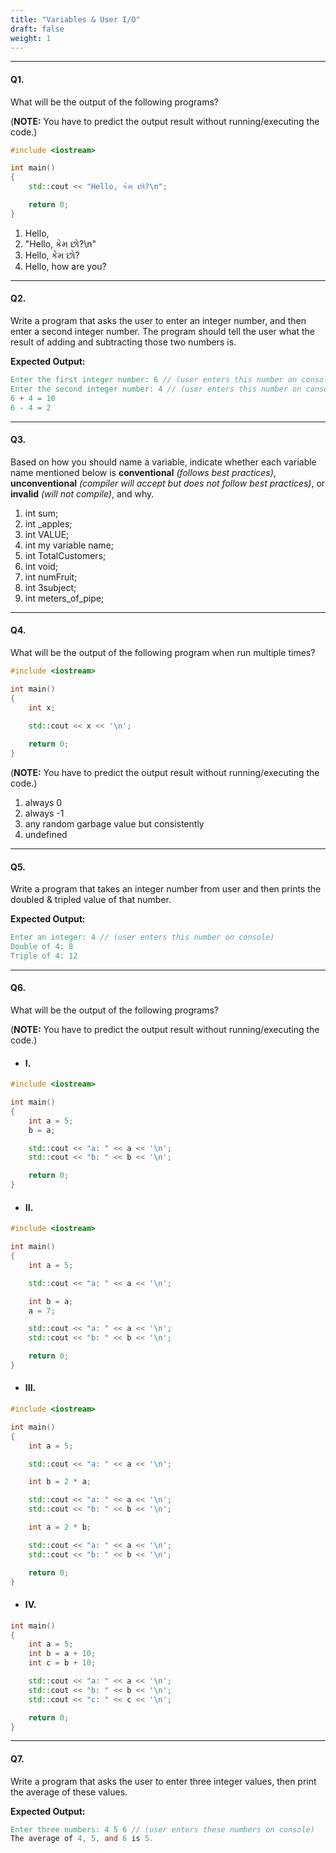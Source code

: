 ```yaml
---
title: "Variables & User I/O"
draft: false
weight: 1
---
```


---

#### Q1.

What will be the output of the following programs?

(**NOTE:** You have to predict the output result without running/executing the code.)
  
```cpp
#include <iostream>

int main()
{
    std::cout << "Hello, કેમ છો?\n";

    return 0;
}
```

<ol class="lower-alpha-ol bold-li">
    <li>Hello, </li>
    <li>"Hello, કેમ છો?\n"</li>
    <li>Hello, કેમ છો?</li>
    <li>Hello, how are you?</li>
</ol>

---

#### Q2.

Write a program that asks the user to enter an integer number, and then enter a second integer number. The program should tell the user what the result of adding and subtracting those two numbers is.

**Expected Output:**

```v
Enter the first integer number: 6 // (user enters this number on console)
Enter the second integer number: 4 // (user enters this number on console)
6 + 4 = 10
6 - 4 = 2
```

---

#### Q3.

Based on how you should name a variable, indicate whether each variable name mentioned below is **conventional** _(follows best practices)_, **unconventional** _(compiler will accept but does not follow best practices)_, or **invalid** _(will not compile)_, and why.

<ol class="upper-roman-ol bold-li">
    <li>int sum;</li>
    <li>int _apples;</li>
    <li>int VALUE;</li>
    <li>int my variable name;</li>
    <li>int TotalCustomers;</li>
    <li>int void;</li>
    <li>int numFruit;</li>
    <li>int 3subject;</li>
    <li>int meters_of_pipe;</li>
</ol>

---

#### Q4.

What will be the output of the following program when run multiple times?

```cpp
#include <iostream>

int main()
{
    int x;
    
    std::cout << x << '\n';

    return 0;
}
```

(**NOTE:** You have to predict the output result without running/executing the code.)

<ol class="lower-alpha-ol bold-li">
    <li>always 0</li>
    <li>always -1</li>
    <li>any random garbage value but consistently</li>
    <li>undefined</li>
</ol>

---

#### Q5.

Write a program that takes an integer number from user and then prints the doubled & tripled value of that number.

**Expected Output:**

```v
Enter an integer: 4 // (user enters this number on console)
Double of 4: 8
Triple of 4: 12
```

---

#### Q6.

What will be the output of the following programs?

(**NOTE:** You have to predict the output result without running/executing the code.)

- #### I.
```cpp
#include <iostream>

int main()
{
    int a = 5;
    b = a;

    std::cout << "a: " << a << '\n';
    std::cout << "b: " << b << '\n';

    return 0;
}
```

- #### II.
```cpp
#include <iostream>

int main()
{
    int a = 5;

    std::cout << "a: " << a << '\n';

    int b = a;
    a = 7;

    std::cout << "a: " << a << '\n';
    std::cout << "b: " << b << '\n';

    return 0;
}
```

- #### III.
```cpp
#include <iostream>

int main()
{
    int a = 5;

    std::cout << "a: " << a << '\n';

    int b = 2 * a;

    std::cout << "a: " << a << '\n';
    std::cout << "b: " << b << '\n';

    int a = 2 * b;

    std::cout << "a: " << a << '\n';
    std::cout << "b: " << b << '\n';

    return 0;
}
```

- #### IV.
```cpp
int main()
{
    int a = 5;
    int b = a + 10;
    int c = b + 10;

    std::cout << "a: " << a << '\n';
    std::cout << "b: " << b << '\n';
    std::cout << "c: " << c << '\n';

    return 0;
}
```

---

#### Q7.

Write a program that asks the user to enter three integer values, then print the average of these values.

**Expected Output:**

```v
Enter three numbers: 4 5 6 // (user enters these numbers on console)
The average of 4, 5, and 6 is 5.
```
